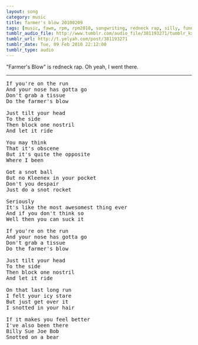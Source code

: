 ```yaml
---
layout: song
category: music
title: farmer's blow 20100209
tags: [music, fawm, rpm, rpm2010, songwriting, redneck rap, silly, funny]
tumblr_audio_file: http://www.tumblr.com/audio_file/381193271/tumblr_kxlycc0fWh1qzo4ep
tumblr_url: http://t.yelyah.com/post/381193271
tumblr_date: Tue, 09 Feb 2010 22:12:00
tumblr_type: audio
---
```

"Farmer's Blow" is redneck rap. Oh yeah, I went there.

- - -
<pre>
If you're on the run
And your nose has gotta go
Don't grab a tissue
Do the farmer's blow

Just tilt your head
To the side
Then block one nostril
And let it ride

You may think
That it's obscene
But it's quite the opposite
Where I been

Got a snot ball
But no Kleenex in your pocket
Don't you despair
Just do a snot rocket

Seriously
It's like the most awesomest thing ever
And if you don't think so
Well then you can suck it
  
If you're on the run
And your nose has gotta go
Don't grab a tissue
Do the farmer's blow

Just tilt your head
To the side
Then block one nostril
And let it ride

On that last long run
I felt your icy stare
But just get over it
I snotted in your hair

If it makes you feel better
I've also been there
Billy Sue Joe Bob
Snotted on a bear
</pre>
